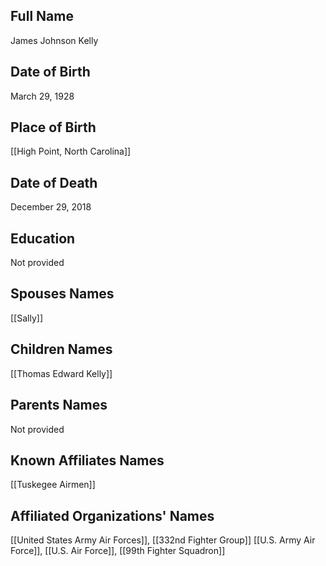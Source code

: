 ## Full Name
James Johnson Kelly

## Date of Birth
March 29, 1928

## Place of Birth
[[High Point, North Carolina]]

## Date of Death
December 29, 2018

## Education
Not provided

## Spouses Names
[[Sally]]

## Children Names
[[Thomas Edward Kelly]]

## Parents Names
Not provided

## Known Affiliates Names
 [[Tuskegee Airmen]]

## Affiliated Organizations' Names
 [[United States Army Air Forces]], [[332nd Fighter Group]]
[[U.S. Army Air Force]], [[U.S. Air Force]], [[99th Fighter Squadron]]

